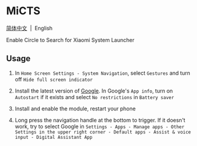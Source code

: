 # MiCTS

[简体中文](/README.md)&nbsp;&nbsp;|&nbsp;&nbsp;English

Enable Circle to Search for Xiaomi System Launcher

## Usage

1. In `Home Screen Settings - System Navigation`, select `Gestures` and turn off `Hide full screen indicator`


2. Install the latest version of [Google](https://play.google.com/store/apps/details?id=com.google.android.googlequicksearchbox). In Google's `App info`, turn on `Autostart` if it exists and select `No restrictions` in `Battery saver`


3. Install and enable the module, restart your phone


4. Long press the navigation handle at the bottom to trigger. If it doesn't work, try to select Google in `Settings - Apps - Manage apps - Other Settings in the upper right corner - Default apps - Assist & voice input - Digital Assistant App`